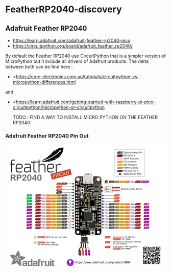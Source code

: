 # FeatherRP2040-discovery

## Adafruit Feather RP2040

- <https://learn.adafruit.com/adafruit-feather-rp2040-pico>
- <https://circuitpython.org/board/adafruit_feather_rp2040/>

By default the Feather RP2040 use CircuitPython that is a simpler version of MicroPython but it include all drivers of Adafruit products. The delta between both can be find here :

- <https://core-electronics.com.au/tutorials/circuitpython-vs-micropython-differences.html

and

- <https://learn.adafruit.com/getting-started-with-raspberry-pi-pico-circuitpython/micropython-or-circuitpython

     TODO : FIND A WAY TO INSTALL MICRO PYTHON ON THE FEATHER RP2040.

### Adafruit Feather RP2040 Pin Out

![pinout](_img/Adafruit_Feather_RP2040-Pinout.png)
